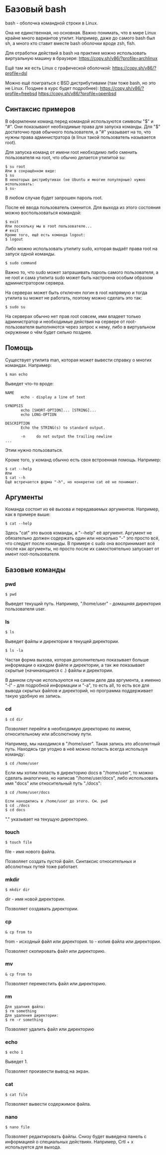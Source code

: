 # Базовый bash
bash - оболочка командной строки в Linux.

Она не единственная, но основная. Важно понимать, что в мире Linux крайне много вариантов утилит. Например, даже до самого bash был sh, а много кто ставит вместе bash оболочки вроде zsh, fish.

Для отработки действий в bash на практике можно использовать виртуальную машину в браузере:
https://copy.sh/v86/?profile=archlinux

Ещё там же есть Linux с графической оболочкой:
https://copy.sh/v86/?profile=dsl

Можно ещё поиграться с BSD дистрибутивами (там тоже bash, но это не Linux. Позднее в курс будет подробнее):
https://copy.sh/v86/?profile=freebsd
https://copy.sh/v86/?profile=openbsd

## Синтаксис примеров

В оформлении команд перед командой используются символы "$" и "#". Они показывают необходимые права для запуска команды. Для "$" достаточно прав обычного пользователя, а "#" указывает на то, что нужны права администратора (в linux такой пользователь называется root).

Для запуска команд от имени root необходимо либо сменить пользователя на root, что обычно делается утилитой su:
```
$ su root
Или в сокращённом виде:
$ su
В некоторых дистрибутивах (не Ubuntu и многие популярные) нужно использовать:
$ su-
```
В любом случае будет запрошен пароль root.

После её ввода пользователь сменится. Для выхода из этого состояния можно воспользоваться командой:
```
$ exit
Или поскольку мы в root пользователе...
# exit
Кроме того, ещё есть команда logout:
$ logout
```

Либо можно использовать утилиту sudo, которая выдаёт права root на запуск одной команды.
```
$ sudo command
```
Важно то, что sudo может запрашивать пароль самого пользователя, а не root и сама утилита sudo может быть настроена особым образом администратором сервера.

На серверах может быть отключен логин в root напрямую и тогда утилита su может не работать, поэтому можно сделать это так:
```
$ sudo su
```

На серверах обычно нет прав root совсем, ими владеет только администратор и необходимые действия на сервере от root-пользователя выполняются через запрос к нему, либо в виртуальном окружении о чём будет сильно позднее.

## Помощь

Существует утилита man, которая может вывести справку о многих командах. Например:
```
$ man echo
```
Выведет что-то вроде:
```
NAME
       echo - display a line of text

SYNOPSIS
       echo [SHORT-OPTION]... [STRING]...
       echo LONG-OPTION

DESCRIPTION
       Echo the STRING(s) to standard output.

       -n     do not output the trailing newline
...
```

Этим нужно пользоваться.

Кроме того, у команд обычно есть своя встроенная помощь. Например:
```
$ cat --help
Или
$ cat --h
Ещё встречается форма "-h", но конкретно cat её не понимает.
```

## Аргументы
Команда состоит из её вызова и передаваемых аргументов. Например, как в примере выше:
```
$ cat --help
```
Здесь "cat" это вызов команды, а "--help" её аргумент. Аргумент не обязательно должен содержать один или несколько "-" это просто всё, что следует после команды. В примере с sudo она воспринимает всё после как аргументы, но просто после их самостоятельно запускает от имент root-пользователя.

## Базовые команды
### pwd
```
$ pwd
```
Выведет текущий путь. Например, "/home/user" - домашняя директория пользователя user.

### ls
```
$ ls
```
Выведет файлы и директории в текущей директории.

```
$ ls -la
```
Частая форма вызова, которая дополнительно показывает больше информации о каждом файле и директории, а так же показывает скрытые (начинающиеся с .) файлы и директории.

В данном случае используются на самом деле два аргумента, а именно "-l" - для подробной информации и "-a", то есть all, то есть все для вывода скрытых файлов и директорий, но программа поддерживает такую удобную их запись.

### cd
```
$ cd dir
```
Позволяет перейти в необходимую директорию по имени, относительному или абсолютному пути.

Например, мы находимся в "/home/user". Такая запись это абсолютный путь. Находясь где угодно в неё можно попасть всегда используя команду:
```
$ cd /home/user
```
Если мы хотим попасть в директорию docs в "/home/user", то можно сделать аналогично, но написав "/home/user/docs", либо использовать имя "docs" или относительный путь "./docs":
```
$ cd /home/user/docs

Если находились в /home/user до этого. См. pwd
$ cd ./docs
$ cd docs
```

"." указывает на текущую директорию.

### touch
```
$ touch file
```

file - имя нового файла.

Позволяет создать пустой файл. Синтаксис относительных и абсолютных путей тоже работает.

### mkdir
```
$ mkdir dir
```

dir - имя новой директории.

Позволяет создавать директории.

### cp
```
& cp from to
```

from - исходный файл или директория.
to - копия файла или директории.

Позволяет скопировать файл или директорию.

### mv
```
& cp from to
```

Позволяет переместить файл или директорию.

### rm
```
Для удалния файла:
$ rm something
Для удаления директории:
$ rm -r something
```

Позволяет удалить файл или директорию

### echo
```
$ echo 1
```
Выведет 1.

Позволяет произвести вывод на экран.

### cat
```
$ cat file
```

Позволяет вывести содержимое файла.

### nano
```
$ nano file
```

Позволяет редактировать файлы. Снизу будет выведена панель с информацией о специальных действиях. Например, Crtl + x используется для выхода.

